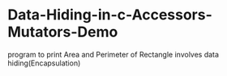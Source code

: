 # Data-Hiding-in-c-Accessors-Mutators-Demo
program to print Area and Perimeter of Rectangle involves data hiding(Encapsulation)
